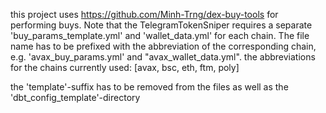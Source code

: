 this project uses https://github.com/Minh-Trng/dex-buy-tools for performing buys.
Note that the TelegramTokenSniper requires a separate 'buy_params_template.yml' and 'wallet_data.yml' for each chain. The file name has to 
be prefixed with the abbreviation of the corresponding chain, e.g. 'avax_buy_params.yml' and "avax_wallet_data.yml". 
the abbreviations for the chains currently used: [avax, bsc, eth, ftm, poly]

the 'template'-suffix has to be removed from the files as well as the 'dbt_config_template'-directory